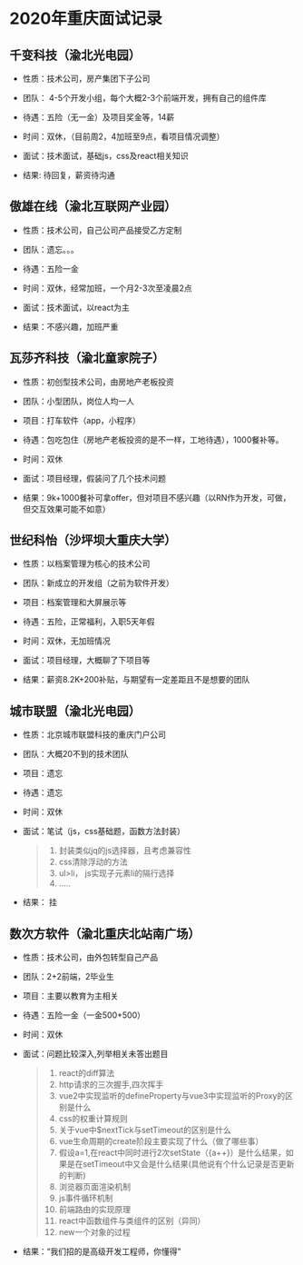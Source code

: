 # 2020年重庆面试记录

## 千变科技（渝北光电园）

  * 性质：技术公司，房产集团下子公司
  * 团队： 4-5个开发小组，每个大概2-3个前端开发，拥有自己的组件库
  * 待遇：五险（无一金）及项目奖金等，14薪
  * 时间：双休，（目前周2，4加班至9点，看项目情况调整）
  * 面试：技术面试，基础js，css及react相关知识

  * 结果: 待回复，薪资待沟通


## 傲雄在线（渝北互联网产业园）

  * 性质：技术公司，自己公司产品接受乙方定制
  * 团队：遗忘。。。
  * 待遇：五险一金
  * 时间：双休，经常加班，一个月2-3次至凌晨2点
  * 面试：技术面试，以react为主

  * 结果：不感兴趣，加班严重

## 瓦莎齐科技（渝北童家院子）

  * 性质：初创型技术公司，由房地产老板投资
  * 团队：小型团队，岗位人均一人
  * 项目：打车软件（app，小程序）
  * 待遇：包吃包住（房地产老板投资的是不一样，工地待遇），1000餐补等。
  * 时间：双休
  * 面试：项目经理，假装问了几个技术问题

  * 结果：9k+1000餐补可拿offer，但对项目不感兴趣（以RN作为开发，可做，但交互效果可能不如意）

## 世纪科怡（沙坪坝大重庆大学）

  * 性质：以档案管理为核心的技术公司
  * 团队：新成立的开发组（之前为软件开发）
  * 项目：档案管理和大屏展示等
  * 待遇：五险，正常福利，入职5天年假
  * 时间：双休，无加班情况
  * 面试：项目经理，大概聊了下项目等

  * 结果：薪资8.2K+200补贴，与期望有一定差距且不是想要的团队

## 城市联盟（渝北光电园）

  * 性质：北京城市联盟科技的重庆门户公司
  * 团队：大概20不到的技术团队
  * 项目：遗忘
  * 待遇：遗忘
  * 时间：双休
  * 面试：笔试（js，css基础题，函数方法封装）

    > 1. 封装类似jq的js选择器，且考虑兼容性
    > 2. css清除浮动的方法
    > 3.  ul>li， js实现子元素li的隔行选择  
    > 4. .....

  * 结果： 挂

## 数次方软件（渝北重庆北站南广场）

  * 性质：技术公司，由外包转型自己产品
  * 团队：2+2前端，2毕业生
  * 项目：主要以教育为主相关
  * 待遇：五险一金（一金500+500）
  * 时间：双休
  * 面试：问题比较深入,列举相关未答出题目

    > 1. react的diff算法
    > 2. http请求的三次握手,四次挥手
    > 3. vue2中实现监听的defineProperty与vue3中实现监听的Proxy的区别是什么
    > 4. css的权重计算规则
    > 5. 关于vue中$nextTick与setTimeout的区别是什么
    > 6. vue生命周期的create阶段主要实现了什么（做了哪些事）
    > 7. 假设a=1,在react中同时进行2次setState（{a++}）是什么结果，如果是在setTimeout中又会是什么结果(具他说有个什么记录是否更新的判断)
    > 8. 浏览器页面渲染机制
    > 9. js事件循环机制
    > 10. 前端路由的实现原理
    > 11. react中函数组件与类组件的区别（异同）
    > 12. new一个对象的过程

  * 结果：“我们招的是高级开发工程师，你懂得”
